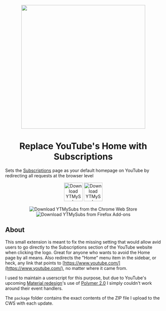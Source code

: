 <p align="center"><img src="https://github.com/SeinopSys/ytmysubs-chrome/raw/master/screenshot.png" width="400px"></p>
<h1 align="center">Replace YouTube's Home with Subscriptions</h1>

Sets the [Subscriptions](https://www.youtube.com/feed/subscriptions) page as your default homepage on YouTube by redirecting all requests at the browser level

<p align="center"><a href="https://chrome.google.com/webstore/detail/replace-youtubes-home-wit/nfffnooajndeeejgejfkbphjocpkblog"><img src="https://developer.chrome.com/webstore/images/ChromeWebStore_BadgeWBorder_v2_340x96.png" height="60" alt="Download YTMySubs from the Chrome Web Store"></a> <a href="https://addons.mozilla.org/en-US/firefox/addon/ytmysubs/"><img src="https://addons.cdn.mozilla.net/static/img/addons-buttons/AMO-button_1.png" height="60" alt="Download YTMySubs from Firefox Add-ons"></a></p>

<p align="center"><img alt="Download YTMySubs from the Chrome Web Store" src="https://img.shields.io/chrome-web-store/v/nfffnooajndeeejgejfkbphjocpkblog"> <img alt="Download YTMySubs from Firefox Add-ons" src="https://img.shields.io/amo/v/ytmysubs"></p>

## About

This small extension is meant to fix the missing setting that would allow avid users to go directly to the Subscriptions section of the YouTube website when clicking the logo. Great for anyone who wants to avoid the Home page by all means. Also redirects the "Home" menu item in the sidebar, or heck, any link that points to [https://www.youtube.com/](https://www.youtube.com/), no matter where it came from.

I used to maintain a userscript for this purpose, but due to YouTube's upcoming [Material redesign](https://www.reddit.com/r/google/comments/652obk/youtube_now_has_a_dark_mode_builtin/)'s use of [Polymer 2.0](https://www.polymer-project.org/) I simply couldn't work around their event handlers.

The `package` folder contains the exact contents of the ZIP file I upload to the CWS with each update.
